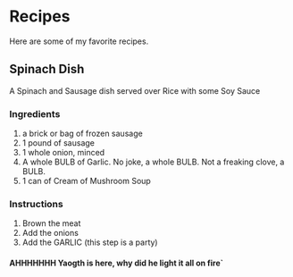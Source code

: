 # Recipes

Here are some of my favorite recipes.

## Spinach Dish

A Spinach and Sausage dish served over Rice with some Soy Sauce

### Ingredients
1. a brick or bag of frozen sausage
1. 1 pound of sausage
1. 1 whole onion, minced
1. A whole BULB of Garlic. No joke, a whole BULB. Not a freaking clove, a BULB.
1. 1 can of Cream of Mushroom Soup

### Instructions

1. Brown the meat
1. Add the onions
1. Add the GARLIC (this step is a party)

#### AHHHHHHH Yaogth is here, why did he light it all on fire`